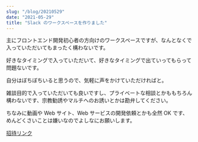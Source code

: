 ```yaml
---
slug: "/blog/20210529"
date: "2021-05-29"
title: "Slack のワークスペースを作りました"
---
```


主にフロントエンド開発初心者の方向けのワークスペースですが、なんとなくで入っていただいてもまったく構わないです。

好きなタイミングで入っていただいて、好きなタイミングで出ていってもらって問題ないです。

自分はぼちぼちいると思うので、気軽に声をかけていただければと。

雑談目的で入っていただいても良いですし、プライベートな相談とかももちろん構わないです、宗教勧誘やマルチへのお誘いとかは勘弁してください。

ちなみに動画や Web サイト、Web サービスの開発依頼とかも全然 OK です、めんどくさいことは嫌いなのでよしなにお願いします。

[招待リンク](https://join.slack.com/t/kk-webhq/shared_invite/zt-r0qjvw1f-5QCnXyGzW4~OA6574tIipg)
